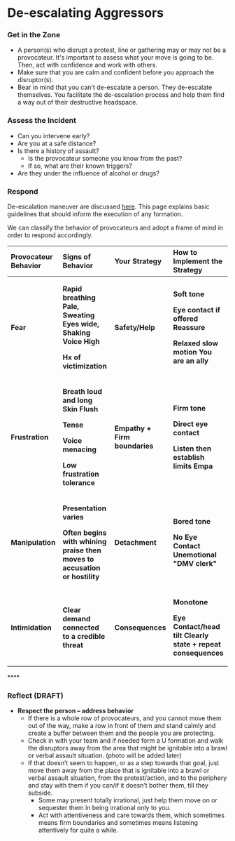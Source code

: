 # De-escalating Aggressors

### Get in the Zone

* A person\(s\) who disrupt a protest, line or gathering may or may not be a provocateur. It's important to assess what your move is going to be. Then, act with confidence and work with others. 
* Make sure that you are calm and confident before you approach the disruptor\(s\).  
* Bear in mind that you can’t de-escalate a person. They de-escalate themselves. You facilitate the de-escalation process and help them find a way out of their destructive headspace.

### Assess the Incident

* Can you intervene early?
* Are you at a safe distance?
* Is there a history of assault?
  * Is the provocateur someone you know from the past?
  * If so, what are their known triggers?
* Are they under the influence of alcohol or drugs? 

### Respond

De-escalation maneuver are discussed [here](1.md). This page explains basic guidelines that should inform the execution of any formation.

We can classify the behavior of provocateurs and  adopt a frame of mind in order to respond accordingly.

<table>
  <thead>
    <tr>
      <th style="text-align:left">Provocateur Behavior</th>
      <th style="text-align:left">Signs of Behavior</th>
      <th style="text-align:left">Your Strategy</th>
      <th style="text-align:left">How to Implement the Strategy</th>
    </tr>
  </thead>
  <tbody>
    <tr>
      <td style="text-align:left"><b>Fear</b>
      </td>
      <td style="text-align:left">
        <p><b>Rapid breathing Pale, Sweating Eyes wide, Shaking Voice High</b>
        </p>
        <p><b>Hx of victimization</b>
          <br />
        </p>
      </td>
      <td style="text-align:left"><b>Safety/Help</b>
      </td>
      <td style="text-align:left">
        <p><b>Soft tone</b>
        </p>
        <p><b>Eye contact if offered Reassure</b>
        </p>
        <p><b>Relaxed slow motion You are an ally</b>
          <br />
        </p>
      </td>
    </tr>
    <tr>
      <td style="text-align:left"><b>Frustration</b>
      </td>
      <td style="text-align:left">
        <p><b>Breath loud and long Skin Flush</b>
        </p>
        <p><b>Tense</b>
        </p>
        <p><b>Voice menacing</b>
        </p>
        <p><b>Low frustration tolerance</b>
          <br />
        </p>
      </td>
      <td style="text-align:left"><b>Empathy + Firm boundaries</b>
        <br />
      </td>
      <td style="text-align:left">
        <p><b>Firm tone</b>
        </p>
        <p><b>Direct eye contact</b>
        </p>
        <p><b>Listen then establish limits Empa</b>
          <br />
        </p>
      </td>
    </tr>
    <tr>
      <td style="text-align:left"><b>Manipulation</b>
      </td>
      <td style="text-align:left">
        <p><b>Presentation varies</b>
        </p>
        <p><b>Often begins with whining praise then moves to accusation or hostility</b>
          <br
          />
        </p>
      </td>
      <td style="text-align:left"><b>Detachment</b>
      </td>
      <td style="text-align:left">
        <p><b>Bored tone</b>
        </p>
        <p><b>No Eye Contact Unemotional &quot;DMV clerk&quot;</b>
          <br />
        </p>
      </td>
    </tr>
    <tr>
      <td style="text-align:left"><b>Intimidation</b>
      </td>
      <td style="text-align:left"><b>Clear demand connected to a credible threat</b>
      </td>
      <td style="text-align:left"><b>Consequences</b>
      </td>
      <td style="text-align:left">
        <p><b>Monotone</b>
        </p>
        <p><b>Eye Contact/head tilt Clearly state + repeat consequences</b>
          <br />
        </p>
      </td>
    </tr>
  </tbody>
</table>

\*\*\*\*

### Reflect \(DRAFT\)

* **Respect the person – address behavior**
  * If there is a whole row of provocateurs, and you cannot move them out of the way, make a row in front of them and stand calmly and create a buffer between them and the people you are protecting.
  * Check in with your team and if needed form a U formation and walk the disruptors away from the area that might be ignitable into a brawl or verbal assault situation. \(photo will be added later\)
  * If that doesn’t seem to happen, or as a step towards that goal, just move them away from the place that is ignitable into a brawl or verbal assault situation, from the protest/action, and to the periphery and stay with them if you can/if it doesn’t bother them, till they subside. 
    * Some may present totally irrational, just help them move on or sequester them in being irrational only to you.
    * Act with attentiveness and care towards them, which sometimes means firm boundaries and sometimes means listening attentively for quite a while.


